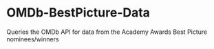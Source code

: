 OMDb-BestPicture-Data
=====================

Queries the OMDb API for data from the Academy Awards Best Picture nominees/winners

